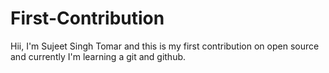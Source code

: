 # First-Contribution
Hii, I'm Sujeet Singh Tomar and this is my first contribution on open source and currently I'm learning a git and github.
